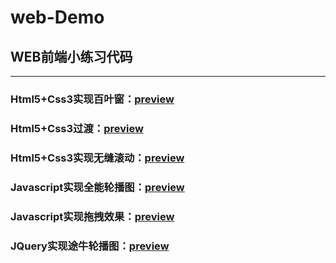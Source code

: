 ﻿# web-Demo
## WEB前端小练习代码
---
### Html5+Css3实现百叶窗：[preview](https://webhttpcodelibrary.github.io/git-web-demo/windowShades.html)
### Html5+Css3过渡：[preview](https://webhttpcodelibrary.github.io/git-web-demo/transition.html)
### Html5+Css3实现无缝滚动：[preview](https://webhttpcodelibrary.github.io/git-web-demo/seamlessRolling.html)
### Javascript实现全能轮播图：[preview](https://webhttpcodelibrary.github.io/git-web-demo/carouselFigure.html)
### Javascript实现拖拽效果：[preview](https://webhttpcodelibrary.github.io/git-web-demo/jsDrop.html)
### JQuery实现途牛轮播图：[preview](https://webhttpcodelibrary.github.io/git-web-demo/tuNiu.html)
